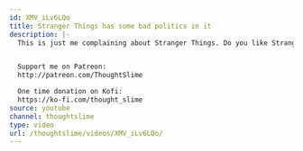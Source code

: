 ```yaml
---
id: XMV_iLv6LQo
title: Stranger Things has some bad politics in it
description: |-
  This is just me complaining about Stranger Things. Do you like Stranger Things? Did you watch it? If not, you might not get much outta this one whoops.


  Support me on Patreon:
  http://patreon.com/ThoughtSlime

  One time donation on Kofi:
  https://ko-fi.com/thought_slime
source: youtube
channel: thoughtslime
type: video
url: /thoughtslime/videos/XMV_iLv6LQo/
---
```

